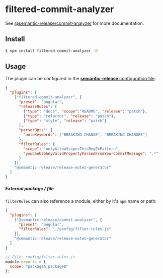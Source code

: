 # **filtered-commit-analyzer**

See [@semantic-release/commit-analyzer](https://github.com/semantic-release/commit-analyzer) for more documentation.

## Install

```bash
$ npm install filtered-commit-analyzer -D
```

## Usage

The plugin can be configured in the [**semantic-release** configuration file](https://github.com/semantic-release/semantic-release/blob/master/docs/usage/configuration.md#configuration):

```json
{
  "plugins": [
    ["filtered-commit-analyzer", {
      "preset": "angular",
      "releaseRules": [
        {"type": "docs", "scope":"README", "release": "patch"},
        {"type": "refactor", "release": "patch"},
        {"type": "style", "release": "patch"}
      ],
      "parserOpts": {
        "noteKeywords": ["BREAKING CHANGE", "BREAKING CHANGES"]
      },
      "filterRules": {
        "scope": "onlyAllowScopesThisRegExPattern",
        "youCanUseAnyValidPropertyParsedFromYourCommitMessage": ".*"
      }
    }],
    "@semantic-release/release-notes-generator"
  ]
}
```
##### External package / file

`filterRules` can also reference a module, either by it's `npm` name or path:
```json
{
  "plugins": [
    ["@semantic-release/commit-analyzer", {
      "preset": "angular",
      "filterRules": "./config/filter-rules.js"
    }],
    "@semantic-release/release-notes-generator"
  ]
}
```
```js
// File: config/filter-rules.js
module.exports = {
  scope: "packageA|packageB"
};
```
